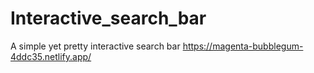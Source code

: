 # Interactive_search_bar
A simple yet pretty interactive search bar
https://magenta-bubblegum-4ddc35.netlify.app/
